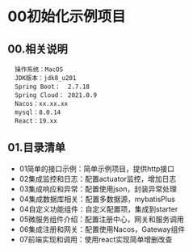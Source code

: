 # 00初始化示例项目
## 00.相关说明
```
  操作系统：MacOS
  JDK版本：jdk8_u201
  Spring Boot：  2.7.18
  Spring Cloud： 2021.0.9
  Nacos：xx.xx.xx
  mysql：8.0.14
  React：19.xx
```

## 01.目录清单
- 01简单的接口示例：简单示例项目，提供http接口
- 02集成监控和日志：配置actuator监控，增加日志
- 03集成响应和异常：配置使用json，封装异常处理
- 04集成数据库相关：配置多数据源，mybatisPlus
- 04自定义功能组件：自定义配置项，集成到starter
- 05微服务组件介绍：配置注册中心，网关和服务调用
- 06集成注册和网关：配置使用Nacos，Gateway组件
- 07前端实现和调用：使用react实现简单增删改查

